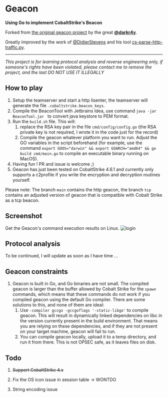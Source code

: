 # Geacon

**Using Go to implement CobaltStrike's Beacon**

Forked from [the original geacon project](https://github.com/darkr4y/geacon) by the great **[@darkr4y](https://github.com/darkr4y)**.

Greatly improved by the work of [@DidierStevens](https://github.com/DidierStevens) and his tool [cs-parse-http-traffic.py](https://github.com/DidierStevens/Beta/blob/master/cs-parse-http-traffic.py).

----

*This project is for learning protocol analysis and reverse engineering only, if someone's rights have been violated, please contact me to remove the project, and the last DO NOT USE IT ILLEGALLY*



## How to play

1. Setup the teamserver and start a http lisenter, the teamserver will generate the file `.cobaltstrike.beacon_keys`.
2. Compile the BeaconTool with Jetbrains Idea, use command `java -jar BeaconTool.jar ` to convert java keystore to PEM format.
3. Run the `build.sh` file. This will: 
   1. replace the RSA key pair in the file `cmd/config/config.go` (the RSA private key is not required, I wrote it in the code just for the record)
   2. Compile the geacon whatever platform you want to run. Adjust the GO variables in the script beforehand (for example, use the command `export GOOS="darwin" && export GOARCH="amd64" && go build cmd/main.go` to compile an executable binary running on MacOS). 
4. Having fun ! PR and issue is welcome ;)
5. Geacon has just been tested on CobaltStrike 4.6.1 and currently only supports a c2profile if you write the encryption and decryption routines yourself.

Please note: The branch `main` contains the http geacon, the branch `tcp` contains an adjusted version of geacon that is compatible with Cobalt Strike as a tcp beacon.

## Screenshot

Get the Geacon's command execution results on Linux.
![login](https://github.com/darkr4y/geacon/raw/master/screenshots/sc.png)

## Protocol analysis

To be continued, I will update as soon as I have time ...

## Geacon constraints

1. Geacon is built in Go, and Go binaries are not small. The compiled geacon is larger than the buffer allowed by Cobalt Strike for the `spawn` commands, which means that these commands do not work if you compiled geacon using the default Go compiler. There are some solutions to this, and none of them are ideal:
   1. Use `-compiler gccgo -gccgoflags '-static-libgo'` to compile geacon. This will result in dynamically linked dependencies on libc in the version currently present in the build environment. That means you are relying on these dependencies, and if they are not present on your target machine, geacon will fail to run.
   2. You can compile geacon locally, upload it to a temp directory, and run it from there. This is not OPSEC safe, as it leaves files on disk.

## Todo

1. ~~Support CobaltStrike 4.x~~

2. Fix the OS icon issue in session table -> WONTDO
3. String encoding issue

